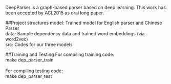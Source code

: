 DeepParser is a graph-based parser based on deep learning. This work has been accepted by ACL2015 as oral long paper. <br>

##Project structures
model: Trained model for English parser and Chinese Parser <br>
data: Sample dependency data and trained word embeddings (via word2vec) <br>
src: Codes for our three models <br>

##Training and Testing
For compiling training code: <br>
make dep_parser_train <br>
<br>
For compiling testing code: <br>
make dep_parser_test <br>

